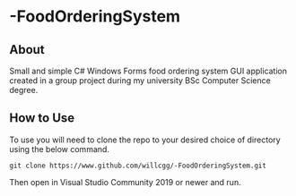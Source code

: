 # -FoodOrderingSystem
## About
Small and simple C# Windows Forms food ordering system GUI application created in a group project during my university BSc Computer Science degree.
## How to Use
To use you will need to clone the repo to your desired choice of directory using the below command.
```git
git clone https://www.github.com/willcgg/-FoodOrderingSystem.git
```
Then open in Visual Studio Community 2019 or newer and run.
